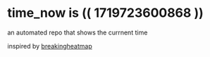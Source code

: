# time_now is (( 1719723600868 ))

an automated repo that shows the currnent time

inspired by [breakingheatmap](https://github.com/breakingheatmap/breakingheatmap)